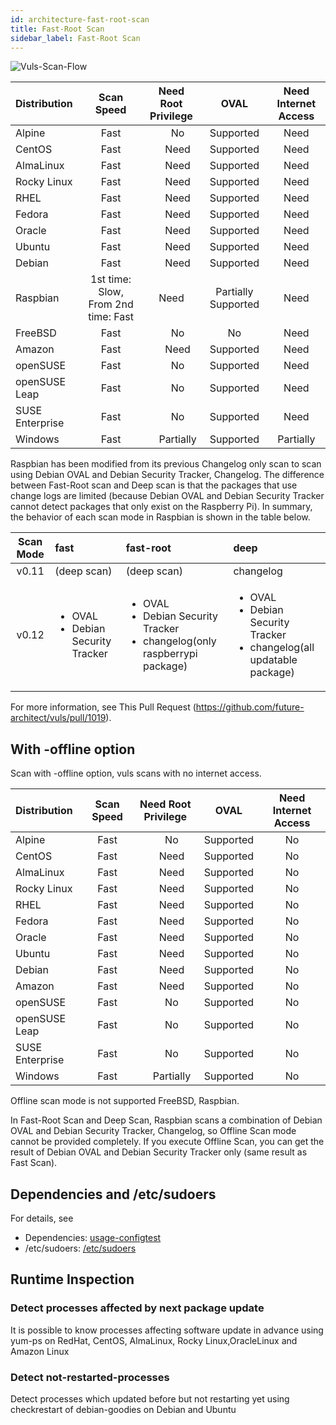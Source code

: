```yaml
---
id: architecture-fast-root-scan
title: Fast-Root Scan
sidebar_label: Fast-Root Scan
---
```


![Vuls-Scan-Flow](/img/docs/vuls-scan-flow-fast-root.png)

| Distribution    |                          Scan Speed | Need Root Privilege |                 OVAL | Need Internet Access|
|:----------------|:-----------------------------------:|:-------------------:|:--------------------:|:---------------------------------------:|
| Alpine          |                                Fast |　                No |            Supported |                                    Need |
| CentOS          |                                Fast |　              Need |            Supported |                                    Need |
| AlmaLinux       |                                Fast |　              Need |            Supported |                                    Need |
| Rocky Linux     |                                Fast |　              Need |            Supported |                                    Need |
| RHEL            |                                Fast |　              Need |            Supported |                                    Need |
| Fedora          |                                Fast |　              Need |            Supported |                                    Need |
| Oracle          |                                Fast |　              Need |            Supported |                                    Need |
| Ubuntu          |                                Fast |　              Need |            Supported |                                    Need |
| Debian          |                                Fast |　              Need |            Supported |                                    Need |
| Raspbian        | 1st time: Slow, From 2nd time: Fast |                Need |  Partially Supported |                                    Need |
| FreeBSD         |                                Fast |　                No |                   No |                                    Need |
| Amazon          |                                Fast |　              Need |            Supported |                                    Need |
| openSUSE        |                                Fast |　                No |            Supported |                                    Need |
| openSUSE Leap   |                                Fast |　                No |            Supported |                                    Need |
| SUSE Enterprise |                                Fast |　                No |            Supported |                                    Need |
| Windows         |                                Fast |　         Partially |            Supported |                               Partially |

Raspbian has been modified from its previous Changelog only scan to scan using Debian OVAL and Debian Security Tracker, Changelog.
The difference between Fast-Root scan and Deep scan is that the packages that use change logs are limited (because Debian OVAL and Debian Security Tracker cannot detect packages that only exist on the Raspberry Pi).
In summary, the behavior of each scan mode in Raspbian is shown in the table below.

|     Scan Mode    | fast |                 fast-root                |         deep         |
|:----------------:|:----|:----------------------------------------|:--------------------|
|      v0.11     |   (deep scan)  |                 (deep scan)                |       changelog      |
|    v0.12   | <ul><li>OVAL</li><li>Debian Security Tracker</li></ul> | <ul><li>OVAL</li><li>Debian Security Tracker</li><li>changelog(only raspberrypi package)</li></ul> | <ul><li>OVAL</li><li>Debian Security Tracker</li><li>changelog(all updatable package)</li></ul> |

For more information, see This Pull Request (https://github.com/future-architect/vuls/pull/1019).

## With -offline option

Scan with -offline option, vuls scans with no internet access.

| Distribution    |                         Scan Speed | Need Root Privilege |       OVAL | Need Internet Access|
|:----------------|:----------------------------------:|:-------------------:|:----------:|:-------------------------------------:|
| Alpine          |                               Fast |　                No |  Supported |                                    No |
| CentOS          |                               Fast |　              Need |  Supported |                                    No |
| AlmaLinux       |                               Fast |　              Need |  Supported |                                    No |
| Rocky Linux     |                               Fast |　              Need |  Supported |                                    No |
| RHEL            |                               Fast |　              Need |  Supported |                                    No |
| Fedora          |                               Fast |　              Need |  Supported |                                    No |
| Oracle          |                               Fast |　              Need |  Supported |                                    No |
| Ubuntu          |                               Fast |　              Need |  Supported |                                    No |
| Debian          |                               Fast |　              Need |  Supported |                                    No |
| Amazon          |                               Fast |　              Need |  Supported |                                    No |
| openSUSE        |                               Fast |　                No |  Supported |                                    No |
| openSUSE Leap   |                               Fast |　                No |  Supported |                                    No |
| SUSE Enterprise |                               Fast |　                No |  Supported |                                    No |
| Windows         |                               Fast |　         Partially |  Supported |                                    No |

Offline scan mode is not supported FreeBSD, Raspbian.

In Fast-Root Scan and Deep Scan, Raspbian scans a combination of Debian OVAL and Debian Security Tracker, Changelog, so Offline Scan mode cannot be provided completely.
If you execute Offline Scan, you can get the result of Debian OVAL and Debian Security Tracker only (same result as Fast Scan).

## Dependencies and /etc/sudoers

For details, see

- Dependencies: [usage-configtest](usage-configtest.md#fast-root-scan-mode)
- /etc/sudoers: [/etc/sudoers](usage-configtest.md#etc-sudoers)

## Runtime Inspection

### Detect processes affected by next package update

It is possible to know processes affecting software update in advance using yum-ps on RedHat, CentOS, AlmaLinux, Rocky Linux,OracleLinux and Amazon Linux

### Detect not-restarted-processes

Detect processes which updated before but not restarting yet using checkrestart of debian-goodies on Debian and Ubuntu
